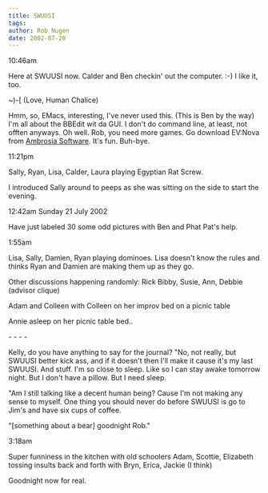 ```yaml
---
title: SWUUSI
tags: 
author: Rob Nugen
date: 2002-07-20
---
```


<p class=date>10:46am</p>

Here at SWUUSI now.  Calder and Ben checkin' out the computer. :-) I
like it, too.

~)-[  (Love, Human Chalice)

<p>Hmm, so, EMacs, interesting, I've never used this. (This is Ben by
the way) I'm all about the BBEdit wit da GUI. I don't do command line,
at least, not offten anyways. Oh well. Rob, you need more games. Go
download EV:Nova from <a href="http://wwww.ambrosiasw.com">Ambrosia
Software</a>. It's fun. Buh-bye.</p>

<p class=date>11:21pm</p>

<p>Sally, Ryan, Lisa, Calder, Laura playing Egyptian Rat Screw.</p>

<p>I introduced Sally around to peeps as she was sitting on the side
to start the evening.</p>

<p class=date>12:42am Sunday 21 July 2002</p>

<p>Have just labeled 30 some odd pictures with Ben and Phat Pat's
help.</p>

<p class=date>1:55am</p>

<p>Lisa, Sally, Damien, Ryan playing dominoes.  Lisa doesn't know the
rules and thinks Ryan and Damien are making them up as they go.</p>

<p>Other discussions happening randomly: Rick Bibby, Susie, Ann,
Debbie (advisor clique)</p>

<p>Adam and Colleen with Colleen on her improv bed on a picnic table</p>

<p>Annie asleep on her picnic table bed..</p>

<p>- - - -</p>

<p>Kelly, do you have anything to say for the journal?  "No, not
really, but SWUUSI better kick ass, and if it doesn't then I'll make
it cause it's my last SWUUSI.  And stuff.  I'm so close to sleep.
Like so I can stay awake tomorrow night.  But I don't have a pillow.
But I need sleep.</p>

<p>"Am I still talking like a decent human being?  Cause I'm not
making any sense to myself.  One thing you should never do before
SWUUSI is go to Jim's and have six cups of coffee.</p>

<p>"[something about a bear]  goodnight Rob."</p>

<p class=date>3:18am</p>

<p>Super funniness in the kitchen with old schoolers Adam, Scottie,
Elizabeth tossing insults back and forth with Bryn, Erica, Jackie (I
think)</p>

<p>Goodnight now for real.</p>





